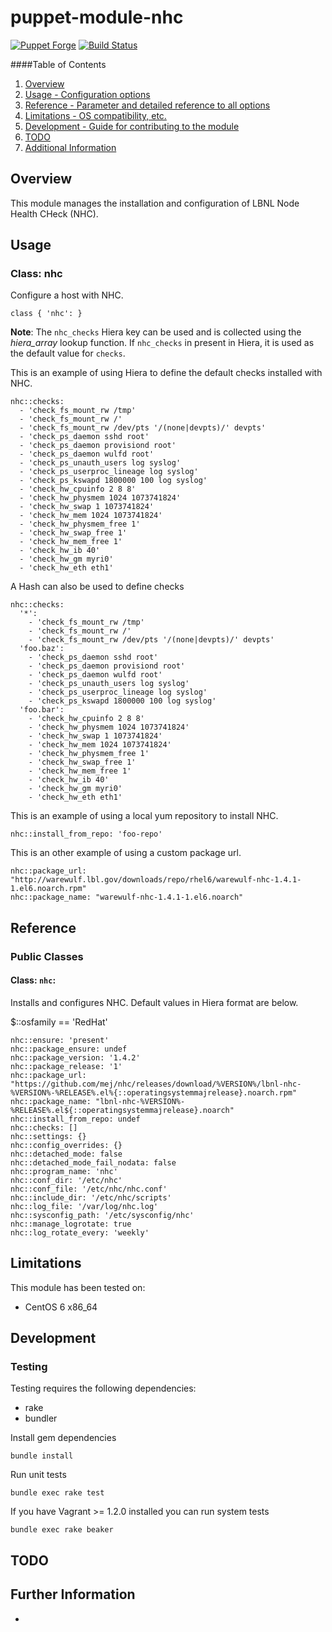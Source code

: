 # puppet-module-nhc

[![Puppet Forge](http://img.shields.io/puppetforge/v/treydock/nhc.svg)](https://forge.puppetlabs.com/treydock/nhc)
[![Build Status](https://travis-ci.org/treydock/puppet-module-nhc.png)](https://travis-ci.org/treydock/puppet-module-nhc)

####Table of Contents

1. [Overview](#overview)
2. [Usage - Configuration options](#usage)
3. [Reference - Parameter and detailed reference to all options](#reference)
4. [Limitations - OS compatibility, etc.](#limitations)
5. [Development - Guide for contributing to the module](#development)
6. [TODO](#todo)
7. [Additional Information](#additional-information)

## Overview

This module manages the installation and configuration of LBNL Node Health CHeck (NHC).

## Usage

### Class: nhc

Configure a host with NHC.

    class { 'nhc': }

**Note**: The `nhc_checks` Hiera key can be used and is collected using the *hiera_array* lookup function.  If `nhc_checks` in present in Hiera, it is used as the default value for `checks`.

This is an example of using Hiera to define the default checks installed with NHC.

    nhc::checks:
      - 'check_fs_mount_rw /tmp'
      - 'check_fs_mount_rw /'
      - 'check_fs_mount_rw /dev/pts '/(none|devpts)/' devpts'
      - 'check_ps_daemon sshd root'
      - 'check_ps_daemon provisiond root'
      - 'check_ps_daemon wulfd root'
      - 'check_ps_unauth_users log syslog'
      - 'check_ps_userproc_lineage log syslog'
      - 'check_ps_kswapd 1800000 100 log syslog'
      - 'check_hw_cpuinfo 2 8 8'
      - 'check_hw_physmem 1024 1073741824'
      - 'check_hw_swap 1 1073741824'
      - 'check_hw_mem 1024 1073741824'
      - 'check_hw_physmem_free 1'
      - 'check_hw_swap_free 1'
      - 'check_hw_mem_free 1'
      - 'check_hw_ib 40'
      - 'check_hw_gm myri0'
      - 'check_hw_eth eth1'

A Hash can also be used to define checks

    nhc::checks:
      '*':
        - 'check_fs_mount_rw /tmp'
        - 'check_fs_mount_rw /'
        - 'check_fs_mount_rw /dev/pts '/(none|devpts)/' devpts'
      'foo.baz':
        - 'check_ps_daemon sshd root'
        - 'check_ps_daemon provisiond root'
        - 'check_ps_daemon wulfd root'
        - 'check_ps_unauth_users log syslog'
        - 'check_ps_userproc_lineage log syslog'
        - 'check_ps_kswapd 1800000 100 log syslog'
      'foo.bar':
        - 'check_hw_cpuinfo 2 8 8'
        - 'check_hw_physmem 1024 1073741824'
        - 'check_hw_swap 1 1073741824'
        - 'check_hw_mem 1024 1073741824'
        - 'check_hw_physmem_free 1'
        - 'check_hw_swap_free 1'
        - 'check_hw_mem_free 1'
        - 'check_hw_ib 40'
        - 'check_hw_gm myri0'
        - 'check_hw_eth eth1'

This is an example of using a local yum repository to install NHC.

    nhc::install_from_repo: 'foo-repo'

This is an other example of using a custom package url.

    nhc::package_url: "http://warewulf.lbl.gov/downloads/repo/rhel6/warewulf-nhc-1.4.1-1.el6.noarch.rpm"
    nhc::package_name: "warewulf-nhc-1.4.1-1.el6.noarch"

## Reference

### Public Classes

#### Class: `nhc`:

Installs and configures NHC.  Default values in Hiera format are below.

$::osfamily == 'RedHat'

    nhc::ensure: 'present'
    nhc::package_ensure: undef
    nhc::package_version: '1.4.2'
    nhc::package_release: '1'
    nhc::package_url: "https://github.com/mej/nhc/releases/download/%VERSION%/lbnl-nhc-%VERSION%-%RELEASE%.el%{::operatingsystemmajrelease}.noarch.rpm"
    nhc::package_name: "lbnl-nhc-%VERSION%-%RELEASE%.el${::operatingsystemmajrelease}.noarch"
    nhc::install_from_repo: undef
    nhc::checks: []
    nhc::settings: {}
    nhc::config_overrides: {}
    nhc::detached_mode: false
    nhc::detached_mode_fail_nodata: false
    nhc::program_name: 'nhc'
    nhc::conf_dir: '/etc/nhc'
    nhc::conf_file: '/etc/nhc/nhc.conf'
    nhc::include_dir: '/etc/nhc/scripts'
    nhc::log_file: '/var/log/nhc.log'
    nhc::sysconfig_path: '/etc/sysconfig/nhc'
    nhc::manage_logrotate: true
    nhc::log_rotate_every: 'weekly'


## Limitations

This module has been tested on:

* CentOS 6 x86_64

## Development

### Testing

Testing requires the following dependencies:

* rake
* bundler

Install gem dependencies

    bundle install

Run unit tests

    bundle exec rake test

If you have Vagrant >= 1.2.0 installed you can run system tests

    bundle exec rake beaker

## TODO

## Further Information

*
